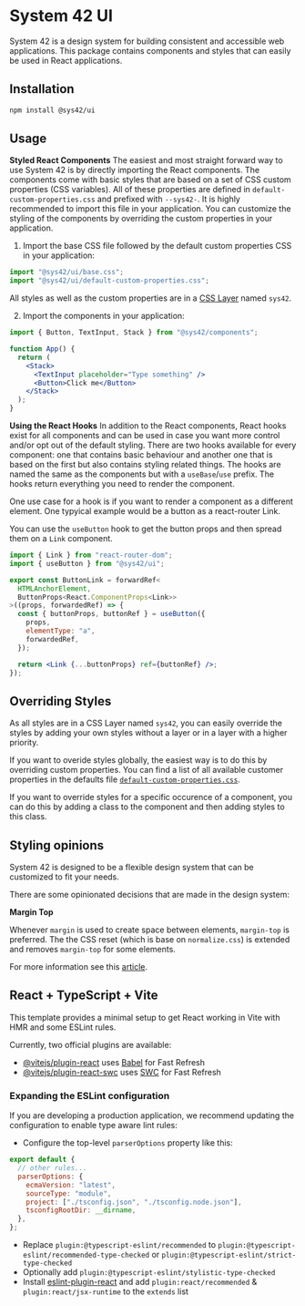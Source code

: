 # System 42 UI

System 42 is a design system for building consistent and accessible web applications. This package contains components and styles that can easily be used in React applications.

## Installation

```bash
npm install @sys42/ui
```

## Usage

**Styled React Components**
The easiest and most straight forward way to use System 42 is by directly importing the React components. The components come with basic styles that are based on a set of CSS custom properties (CSS variables). All of these properties are defined in `default-custom-properties.css` and prefixed with `--sys42-`. It is highly recommended to import this file in your application. You can customize the styling of the components by overriding the custom properties in your application.

1. Import the base CSS file followed by the default custom properties CSS in your application:

```js
import "@sys42/ui/base.css";
import "@sys42/ui/default-custom-properties.css";
```

All styles as well as the custom properties are in a [CSS Layer](https://www.w3.org/TR/css-cascade-5/#layering)
named `sys42`.

2. Import the components in your application:

```jsx
import { Button, TextInput, Stack } from "@sys42/components";

function App() {
  return (
    <Stack>
      <TextInput placeholder="Type something" />
      <Button>Click me</Button>
    </Stack>
  );
}
```

**Using the React Hooks**
In addition to the React components, React hooks exist for all components and can be used in case you want more control and/or opt out of the default styling. There are two hooks available for every component: one that contains basic behaviour and another one that is based on the first but also contains styling related things. The hooks are named the same as the components but with a `useBase`/`use` prefix. The hooks return everything you need to render the component.

One use case for a hook is if you want to render a component as a different element. One typyical example would be a button as a react-router Link.

You can use the `useButton` hook to get the button props and then spread them on a `Link` component.

```jsx
import { Link } from "react-router-dom";
import { useButton } from "@sys42/ui";

export const ButtonLink = forwardRef<
  HTMLAnchorElement,
  ButtonProps<React.ComponentProps<Link>>
>((props, forwardedRef) => {
  const { buttonProps, buttonRef } = useButton({
    props,
    elementType: "a",
    forwardedRef,
  });

  return <Link {...buttonProps} ref={buttonRef} />;
});
```

## Overriding Styles

As all styles are in a CSS Layer named `sys42`, you can easily override the styles by adding your own styles without a layer or in a layer with a higher priority.

If you want to overide styles globally, the easiest way is to do this by overriding custom properties. You can find a list of all available customer properties in the defaults file [`default-custom-properties.css`](./lib/default-custom-properties.css).

If you want to override styles for a specific occurence of a component, you can do this by adding a class to the component and then adding styles to this class.

## Styling opinions

System 42 is designed to be a flexible design system that can be customized to fit your needs.

There are some opinionated decisions that are made in the design system:

**Margin Top**

Whenever `margin` is used to create space between elements, `margin-top` is preferred. The the CSS reset (which is base on `normalize.css`) is extended and removes `margin-top` for some elements.

For more information see this [article](https://dev.to/receter/why-i-fell-in-love-with-margin-top-3flg).

## React + TypeScript + Vite

This template provides a minimal setup to get React working in Vite with HMR and some ESLint rules.

Currently, two official plugins are available:

- [@vitejs/plugin-react](https://github.com/vitejs/vite-plugin-react/blob/main/packages/plugin-react/README.md) uses [Babel](https://babeljs.io/) for Fast Refresh
- [@vitejs/plugin-react-swc](https://github.com/vitejs/vite-plugin-react-swc) uses [SWC](https://swc.rs/) for Fast Refresh

### Expanding the ESLint configuration

If you are developing a production application, we recommend updating the configuration to enable type aware lint rules:

- Configure the top-level `parserOptions` property like this:

```js
export default {
  // other rules...
  parserOptions: {
    ecmaVersion: "latest",
    sourceType: "module",
    project: ["./tsconfig.json", "./tsconfig.node.json"],
    tsconfigRootDir: __dirname,
  },
};
```

- Replace `plugin:@typescript-eslint/recommended` to `plugin:@typescript-eslint/recommended-type-checked` or `plugin:@typescript-eslint/strict-type-checked`
- Optionally add `plugin:@typescript-eslint/stylistic-type-checked`
- Install [eslint-plugin-react](https://github.com/jsx-eslint/eslint-plugin-react) and add `plugin:react/recommended` & `plugin:react/jsx-runtime` to the `extends` list
